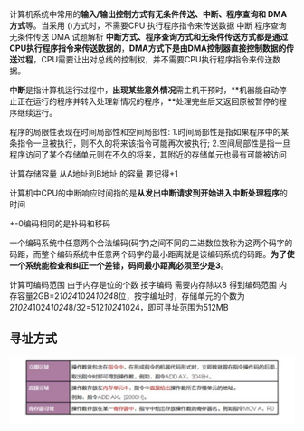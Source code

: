 计算机系统中常用的**输入/输出控制方式有无条件传送、中断、程序查询和 DMA方式**等。当采用 ()方式时，不需要CPU 执行程序指令来传送数据
中断
程序查询
无条件传送
DMA
试题解析
**中断方式、程序查询方式和无条件传送方式都是通过CPU执行程序指令来传送数据的**，**DMA方式下是由DMA控制器直接控制数据的传送过程**，CPU需要让出对总线的控制权，并不需要CPU执行程序指令来传送数据。

**中断**是指计算机运行过程中，**出现某些意外情况**需主机干预时，**机器能自动停止正在运行的程序并转入处理新情况的程序，**处理完些后又返回原被暂停的程序继续运行。

程序的局限性表现在时间局部性和空间局部性:
1.时间局部性是指如果程序中的某条指令一旦被执行，则不久的将来该指令可能再次被执行;
2.空间局部性是指一旦程序访问了某个存储单元则在不久的将来，其附近的存储单元也最有可能被访问

计算存储容量 从A地址到B地址 的容量 要记得+1

 计算机中CPU的中断响应时间指的是**从发出中断请求到开始进入中断处理程序**的时间

+-0编码相同的是补码和移码

一个编码系统中任意两个合法编码(码字)之间不同的二进数位数称为这两个码字的码距，而整个编码系统中任意两个码字的最小距离就是该编码系统的码距。**为了使一个系统能检查和纠正一个差错，码间最小距离必须至少是3**。

计算可编码范围 由于内存是位的个数 按字编码 需要内存除以8 得到编码范围
内存容量2GB=2*1024*1024*1024*8位，按字编址时，存储单元的个数为2*1024*1024*1024*8/32=512*1024*1024，即可寻址范围为512MB

## 寻址方式

![image-20231101195242376](16软考计组做题反馈.assets/image-20231101195242376.png)